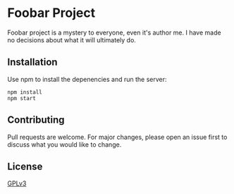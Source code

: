 # Foobar Project

Foobar project is a mystery to everyone, even it's author me.  I have made no decisions about what
it will ultimately do.

## Installation

Use npm to install the depenencies and run the server:

```
npm install
npm start
```

## Contributing
Pull requests are welcome. For major changes, please open an issue first to discuss what you would like to change.

## License
[GPLv3](https://choosealicense.com/licenses/gpl-3.0/)
